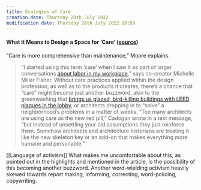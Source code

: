 ```yaml
---
title: Ecologies of Care
creation date: Thursday 28th July 2022 
modification date: Thursday 28th July 2022 10:59 
---
```

#### What It Means to Design a Space for ‘Care’ ([source](https://www.bloomberg.com/news/features/2021-11-04/what-care-means-in-design-planning-and-architecture?utm_content=citylab&utm_campaign=socialflow-organic&utm_source=twitter&utm_medium=social))
“Care is more comprehensive than maintenance,” Moore explains.
>“I started using this term ‘care’ when I saw it as part of larger conversations [about labor in my workplace](https://hyperallergic.com/453438/acknowledging-the-intellectual-labor-of-curators-in-a-museum/),” says co-creator Michelle Millar Fisher,
>Without care practices applied within the design profession, as well as to the products it creates, there’s a chance that “care” might become just another buzzword, akin to the greenwashing that [brings us glazed, bird-killing buildings with LEED plaques in the lobby](https://www.npr.org/2021/09/16/1038097872/new-york-dead-birds), or architects dropping in to “solve” a neighborhood’s problems in a matter of weeks.
>“Too many architects are using care as the new red pill,” Cadogan wrote in a text message, “but instead of unsettling your old assumptions they just reinforce them. Somehow architects and architecture historians are treating it like the new skeleton key or an add-on that makes everything more humane and personable.”

[[Language of activism]]
What makes me uncomfortable about this, as pointed out in the highlights and mentioned in the article, is the possibility of this becoming another buzzword. Another word-wielding activism heavily skewed towards report making, informing, correcting, word-policing, copywriting. 